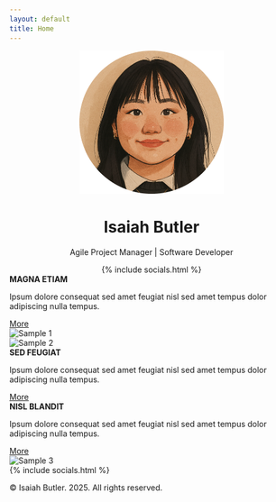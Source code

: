 ```yaml
---
layout: default
title: Home
---
```


<div class="wrapper">
  <div class="main">
    <div class="header" style="text-align: center;">
      <img src="assets/images/image.png" alt="Image" width="256" />
      <h1>Isaiah Butler</h1>
      <div class="divider"></div>
      <p class="job-title">Agile Project Manager | Software Developer</p>
      {% include socials.html %}
    </div>
    <div class="card">
      <div class="text">
        <strong>MAGNA ETIAM</strong>
        <p>Ipsum dolore consequat sed amet feugiat nisl sed amet tempus dolor adipiscing nulla tempus.</p>
        <a class="button" href="#">More</a>
      </div>
      <img src="/assets/images/sample1.jpg" alt="Sample 1" />
    </div>
    <div class="card">
      <img src="/assets/images/sample2.jpg" alt="Sample 2" />
      <div class="text">
        <strong>SED FEUGIAT</strong>
        <p>Ipsum dolore consequat sed amet feugiat nisl sed amet tempus dolor adipiscing nulla tempus.</p>
        <a class="button" href="#">More</a>
      </div>
    </div>
    <div class="card">
      <div class="text">
        <strong>NISL BLANDIT</strong>
        <p>Ipsum dolore consequat sed amet feugiat nisl sed amet tempus dolor adipiscing nulla tempus.</p>
        <a class="button" href="#">More</a>
      </div>
      <img src="/assets/images/sample3.jpg" alt="Sample 3" />
    </div>
    <footer class="footer">
        {% include socials.html %}
      <p>&copy; Isaiah Butler. 2025. All rights reserved.</p>
    </footer>
  </div>
</div>
